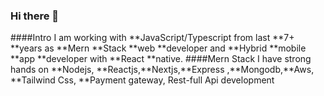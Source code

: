 ### Hi there 👋
####Intro
I am working with **JavaScript/Typescript from last **7+ **years as **Mern **Stack **web **developer and **Hybrid **mobile **app **developer with **React **native.
####Mern Stack
 I have strong hands on **Nodejs, **Reactjs,**Nextjs,**Express ,**Mongodb,**Aws, **Tailwind Css, **Payment gateway, Rest-full Api development
